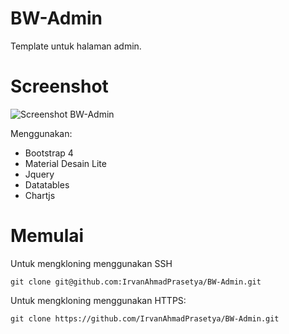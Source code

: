 # BW-Admin

Template untuk halaman admin.

# Screenshot
![Screenshot BW-Admin](https://github.com/IrvanAhmadPrasetya/BW-Admin/blob/master/BW%20Admin.png)

Menggunakan:
- Bootstrap 4
- Material Desain Lite
- Jquery
- Datatables
- Chartjs

# Memulai

Untuk mengkloning menggunakan SSH
```
git clone git@github.com:IrvanAhmadPrasetya/BW-Admin.git
```

Untuk mengkloning menggunakan HTTPS:
```
git clone https://github.com/IrvanAhmadPrasetya/BW-Admin.git
```

